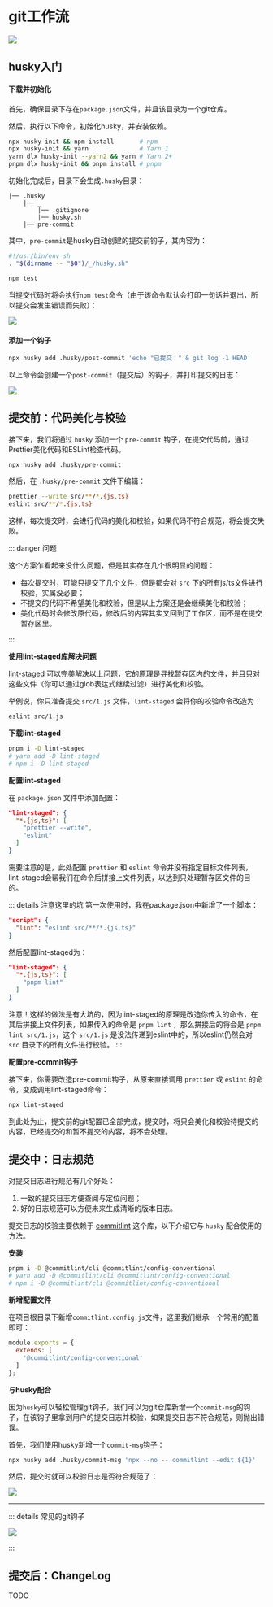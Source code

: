 # git工作流

![](./images/git-workflow.jpg)

## husky入门

#### 下载并初始化

首先，确保目录下存在`package.json`文件，并且该目录为一个git仓库。

然后，执行以下命令，初始化husky，并安装依赖。

```bash
npx husky-init && npm install       # npm
npx husky-init && yarn              # Yarn 1
yarn dlx husky-init --yarn2 && yarn # Yarn 2+
pnpm dlx husky-init && pnpm install # pnpm
```

初始化完成后，目录下会生成`.husky`目录：

```
|── .husky
    |── _
        |── .gitignore
        |── husky.sh
    |── pre-commit
```

其中，`pre-commit`是husky自动创建的提交前钩子，其内容为：

```bash
#!/usr/bin/env sh
. "$(dirname -- "$0")/_/husky.sh"

npm test

```

当提交代码时将会执行`npm test`命令（由于该命令默认会打印一句话并退出，所以提交会发生错误而失败）：


![](./images/commit-failed.png)


#### 添加一个钩子


```bash
npx husky add .husky/post-commit 'echo "已提交：" & git log -1 HEAD'
```

以上命令会创建一个`post-commit`（提交后）的钩子，并打印提交的日志：

![](./images/husky-create-hook.png)




## 提交前：代码美化与校验

接下来，我们将通过 `husky` 添加一个 `pre-commit` 钩子，在提交代码前，通过Prettier美化代码和ESLint检查代码。

```bash
npx husky add .husky/pre-commit
```

然后，在 `.husky/pre-commit` 文件下编辑：

```bash
prettier --write src/**/*.{js,ts}
eslint src/**/*.{js,ts}
```

这样，每次提交时，会进行代码的美化和校验，如果代码不符合规范，将会提交失败。

::: danger 问题

这个方案乍看起来没什么问题，但是其实存在几个很明显的问题：

- 每次提交时，可能只提交了几个文件，但是都会对 `src` 下的所有js/ts文件进行校验，实属没必要；
- 不提交的代码不希望美化和校验，但是以上方案还是会继续美化和校验；
- 美化代码时会修改原代码，修改后的内容其实又回到了工作区，而不是在提交暂存区里。

:::

**使用lint-staged库解决问题**

[lint-staged](https://github.com/okonet/lint-staged) 可以完美解决以上问题，它的原理是寻找暂存区内的文件，并且只对这些文件（你可以通过glob表达式继续过滤）进行美化和校验。

举例说，你只准备提交 `src/1.js` 文件，`lint-staged` 会将你的校验命令改造为：

```bash
eslint src/1.js
```

**下载lint-staged**

```bash
pnpm i -D lint-staged
# yarn add -D lint-staged
# npm i -D lint-staged
```

**配置lint-staged**

在 `package.json` 文件中添加配置：

```json
"lint-staged": {
  "*.{js,ts}": [
    "prettier --write",
    "eslint"
  ]
}
```

需要注意的是，此处配置 `prettier` 和 `eslint` 命令并没有指定目标文件列表，lint-staged会帮我们在命令后拼接上文件列表，以达到只处理暂存区文件的目的。

::: details 注意这里的坑
第一次使用时，我在package.json中新增了一个脚本：

```json
"script": {
  "lint": "eslint src/**/*.{js,ts}"
}
```

然后配置lint-staged为：
```json
"lint-staged": {
  "*.{js,ts}": [
    "pnpm lint"
  ]
}
```


注意！这样的做法是有大坑的，因为lint-staged的原理是改造你传入的命令，在其后拼接上文件列表，如果传入的命令是 `pnpm lint` ，那么拼接后的将会是 `pnpm lint src/1.js`，这个 `src/1.js` 是没法传递到eslint中的，所以eslint仍然会对 `src` 目录下的所有文件进行校验。
:::

**配置pre-commit钩子**

接下来，你需要改造pre-commit钩子，从原来直接调用 `prettier` 或 `eslint` 的命令，变成调用lint-staged命令：

```bash
npx lint-staged
```

到此处为止，提交前的git配置已全部完成，提交时，将只会美化和校验待提交的内容，已经提交的和暂不提交的内容，将不会处理。

## 提交中：日志规范

对提交日志进行规范有几个好处：

1. 一致的提交日志方便查阅与定位问题；
2. 好的日志规范可以方便未来生成清晰的版本日志。

提交日志的校验主要依赖于 [commitlint](https://github.com/conventional-changelog/commitlint) 这个库，以下介绍它与 `husky` 配合使用的方法。


**安装**

```bash
pnpm i -D @commitlint/cli @commitlint/config-conventional
# yarn add -D @commitlint/cli @commitlint/config-conventional
# npm i -D @commitlint/cli @commitlint/config-conventional
```

**新增配置文件**

在项目根目录下新增`commitlint.config.js`文件，这里我们继承一个常用的配置即可：

```js
module.exports = {
  extends: [
    '@commitlint/config-conventional'
  ]
};
```

**与husky配合**


因为`husky`可以轻松管理git钩子，我们可以为git仓库新增一个`commit-msg`的钩子，在该钩子里拿到用户的提交日志并校验，如果提交日志不符合规范，则抛出错误。

首先，我们使用husky新增一个`commit-msg`钩子：

```bash
npx husky add .husky/commit-msg 'npx --no -- commitlint --edit ${1}'
```

然后，提交时就可以校验日志是否符合规范了：

![](./images/husky-commitlint-error.png)


***

::: details 常见的git钩子

![](./images/git-hooks.png)

:::


## 提交后：ChangeLog

TODO



